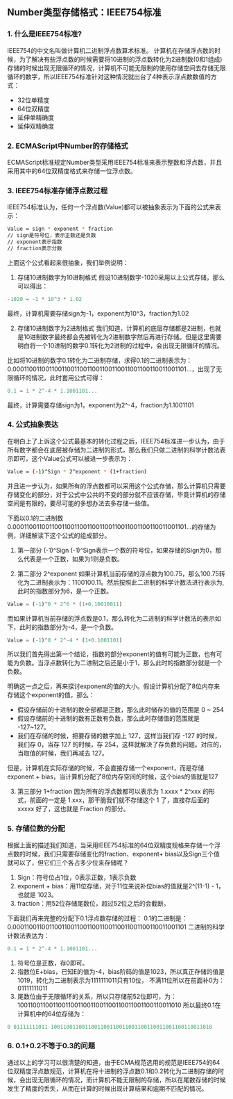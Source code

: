## Number类型存储格式：IEEE754标准

### 1. 什么是IEEE754标准?
IEEE754的中文名叫做计算机二进制浮点数算术标准。
计算机在存储浮点数的时候，为了解决有些浮点数的时候需要将10进制的浮点数转化为2进制数(0和1组成)存储的时候出现无限循环的情况，计算机不可能无限制的使用存储空间去存储无限循环的数字，所以IEEE754标准针对这种情况就出台了4种表示浮点数数值的方式：
+ 32位单精度
+ 64位双精度
+ 延伸单精确度
+ 延伸双精确度

### 2. ECMAScript中Number的存储格式
ECMAScript标准规定Number类型采用IEEE754标准来表示整数和浮点数，并且采用其中的64位双精度格式来存储一位浮点数。

### 3. IEEE754标准存储浮点数过程
IEEE754标准认为，任何一个浮点数(Value)都可以被抽象表示为下面的公式来表示：
```bash
Value = sign * exponent * fraction
// sign是符号位，表示正数还是负数
// exponent表示指数
// fraction表示分数
```
上面这个公式看起来很抽象，我们举例说明：

1. 存储10进制数字为10进制格式
假设10进制数字-1020采用以上公式存储，那么可以得出：
```js
-1020 = -1 * 10^3 * 1.02
```
最终，计算机需要存储sign为-1，exponent为10^3，fraction为1.02

2. 存储10进制数字为2进制格式
我们知道，计算机的底层存储都是2进制，也就是10进制数字最终都会先被转化为2进制数字然后再进行存储。但是这里需要明白将一个10进制的数字0.1转化为2进制的过程中，会出现无限循环的情况。

比如将10进制的数字0.1转化为二进制存储，求得0.1的二进制表示为：0.0001100110011001100110011001100110011001100110011001101...，出现了无限循环的情况，此时套用公式可得：
```js
0.1 = 1 * 2^-4 * 1.1001101...
```
最终，计算需要存储sign为1，exponent为2^-4，fraction为1.1001101

### 4. 公式抽象表达
在明白上了上诉这个公式最基本的转化过程之后，IEEE754标准进一步认为，由于所有数字都会在底层被存储为二进制的形式，那么我们只做二进制的科学计数法表示即可，这个Value公式可以被进一步表示为：
```bash
Value = (-1)^Sign * 2^exponent * (1+fraction)
```
并且进一步认为，如果所有的浮点数都可以采用这个公式存储，那么计算机只需要存储变化的部分，对于公式中公共的不变的部分就不应该存储，毕竟计算机的存储空间是有限的，要尽可能的多想办法去多存储一些值。

下面以0.1的二进制数0.0001100110011001100110011001100110011001100110011001101...的存储为例，详细解读下这个公式的组成部分。
1. 第一部分 (-1)^Sign
 (-1)^Sign表示一个数的符号位，如果存储的Sign为0，那么代表是一个正数，如果为1则是负数。
 
2. 第二部分 2^exponent
如果计算机当前存储的浮点数为100.75，那么100.75转化为二进制表示为：1100100.11。然后按照此二进制的科学计数法进行表示为,此时的指数部分为6，是一个正数。
```js
Value = (-1)^0 * 2^6 * (1+0.10010011)
```
而如果计算机当前存储的浮点数是0.1，那么转化为二进制的科学计数法的表示如下，此时的指数部分为-4，是一个负数。
```js
Value = (-1)^0 * 2^-4 * (1+0.1001101)
```

所以我们首先得出第一个结论，指数的部分exponent的值有可能为正数，也有可能为负数。当浮点数转化为二进制之后还是小于1，那么此时的指数部分就是一个负数。

明确这一点之后，再来探讨exponent的值的大小。假设计算机分配了8位内存来存储这个exponent的值，那么：
+ 假设存储前的十进制的数全部都是正数，那么此时储存的值的范围是 0 ~ 254
+ 假设存储前的十进制的数有正数有负数，那么此时存储值的范围就是 -127~127。
+ 我们在存储的时候，把要存储的数字加上 127，这样当我们存 -127 的时候，我们存 0，当存 127 的时候，存 254，这样就解决了存负数的问题。对应的，当取值的时候，我们再减去 127。

但是，计算机在实际存储的时候，不会直接存储一个exponent，而是存储exponent + bias，当计算机分配了8位内存空间的时候，这个bias的值就是127

3. 第三部分 1+fraction
因为所有的浮点数都可以表示为 1.xxxx * 2^xxx 的形式，前面的一定是 1.xxx，那干脆我们就不存储这个 1 了，直接存后面的 xxxxx 好了，这也就是 Fraction 的部分。

### 5. 存储位数的分配

根据上面的描述我们知道，当采用IEEE754标准的64位双精度规格来存储一个浮点数的时候，我们只需要存储变化的fraction、exponent+ bias以及Sign三个值就可以了，但它们三个各占多少位来存储呢？

1. Sign：符号位占1位，0表示正数，1表示负数
2. exponent + bias：用11位存储，对于11位来说补位bias的值就是2^(11-1) - 1，也就是 1023。
3. fraction：用52位存储尾数位，超过52位之后的会截断。

下面我们再来完整的分配下0.1浮点数存储的过程：
0.1的二进制是：0.0001100110011001100110011001100110011001100110011001101
二进制的科学计数法表达为：
```js
0.1 = 1 * 2^-4 * 1.1001101...
```
1. 符号位是正数，存0即可。
2. 指数位E+bias，已知E的值为-4，bias阶码的值是1023，所以真正存储的值是1019，转化为二进制表示为1111111011只有10位， 不满11位所以在前面补0为：01111111011
3. 尾数位由于无限循环的关系，所以只存储前52位即可，为：1001100110011001100110011001100110011001100110011010
所以最终0.1在计算机中的64位存储为：
```js
0 01111111011 1001100110011001100110011001100110011001100110011010
```
### 6. 0.1+0.2不等于0.3的问题
通过以上的学习可以很清楚的知道，由于ECMA规范选用的规范是IEEE754的64位双精度浮点数规范，计算机在将十进制的浮点数0.1和0.2转化为二进制存储的时候，会出现无限循环的情况，而计算机不能无限制的存储，所以在尾数存储的时候发生了精度的丢失，从而在计算的时候出现计算结果和逾期不匹配的情况。
